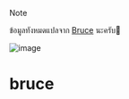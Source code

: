 > [!NOTE]
> ข้อมูลทังหมดแปลจาก [Bruce](https://github.com/pr3y/Bruce) นะครับ🐹

![image](https://github.com/pr3y/Bruce/blob/main/media/pictures/bruce_banner.jpg)

# bruce
